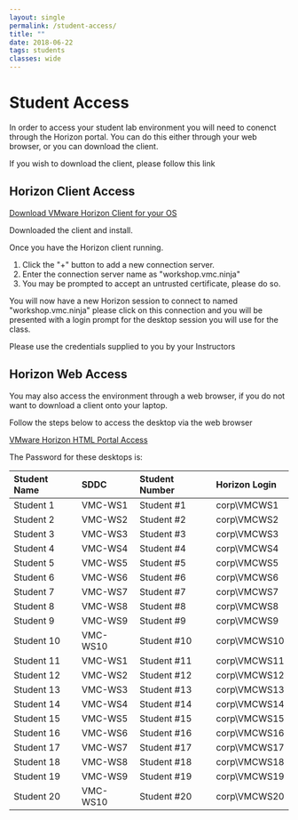 ```yaml
---
layout: single
permalink: /student-access/
title: ""
date: 2018-06-22
tags: students
classes: wide
---
```

# Student Access

In order to access your student lab environment you will need to conenct through the Horizon portal. You can do this either through your web browser, or you can download the client.

If you wish to download the client, please follow this link

## Horizon Client Access

[Download VMware Horizon Client for your OS](https://my.vmware.com/web/vmware/info?slug=desktop_end_user_computing/vmware_horizon_clients/4_0)

Downloaded the client and install.

Once you have the Horizon client running.

1. Click the "+" button to add a new connection server.
2. Enter the connection server name as "workshop.vmc.ninja"
3. You may be prompted to accept an untrusted certificate, please do so.

You will now have a new Horizon session to connect to named "workshop.vmc.ninja" please click on this connection and you will be presented with a login prompt for the desktop session you will use for the class.

Please use the credentials supplied to you by your Instructors

## Horizon Web Access

You may also access the environment through a web browser, if you do not want to download a client onto your laptop.

Follow the steps below to access the desktop via the web browser

[VMware Horizon HTML Portal Access](https://workshop.vmc.ninja/portal/webclient/index.html)

The Password for these desktops is:

| Student Name | SDDC     | Student Number | Horizon Login |
|:-------------|:---------|:---------------|:----------|
|Student 1|VMC-WS1|Student #1|corp\VMCWS1|
|Student 2|VMC-WS2|Student #2|corp\VMCWS2|
|Student 3|VMC-WS3|Student #3|corp\VMCWS3|
|Student 4|VMC-WS4|Student #4|corp\VMCWS4|
|Student 5|VMC-WS5|Student #5|corp\VMCWS5|
|Student 6|VMC-WS6|Student #6|corp\VMCWS6|
|Student 7|VMC-WS7|Student #7|corp\VMCWS7|
|Student 8|VMC-WS8|Student #8|corp\VMCWS8|
|Student 9|VMC-WS9|Student #9|corp\VMCWS9|
|Student 10|VMC-WS10|Student #10|corp\VMCWS10|
|Student 11|VMC-WS1|Student #11|corp\VMCWS11|
|Student 12|VMC-WS2|Student #12|corp\VMCWS12|
|Student 13|VMC-WS3|Student #13|corp\VMCWS13|
|Student 14|VMC-WS4|Student #14|corp\VMCWS14|
|Student 15|VMC-WS5|Student #15|corp\VMCWS15|
|Student 16|VMC-WS6|Student #16|corp\VMCWS16|
|Student 17|VMC-WS7|Student #17|corp\VMCWS17|
|Student 18|VMC-WS8|Student #18|corp\VMCWS18|
|Student 19|VMC-WS9|Student #19|corp\VMCWS19|
|Student 20|VMC-WS10|Student #20|corp\VMCWS20|